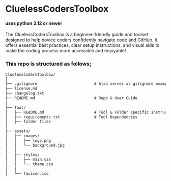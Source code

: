 # CluelessCodersToolbox

#### uses python 3.12 or newer

The CluelessCodersToolbox is a beginner-friendly guide and toolset designed to help novice coders confidently navigate code and GitHub. It offers essential best practices, clear setup instructions, and visual aids to make the coding process more accessible and enjoyable!

### This repo is structured as follows;
```markdown
CluelessCodersToolbox/
│
├── .gitignore                         # Also serves as gitignore example template (is by no means exhaustive)
├── license.md
├── changelog.txt
├── README.md                          # Repo & User Guide
│
├── Tool/
│   ├── README.md                      # Tool & Folder specific instructions
│   ├── requirements.txt               # Tool Dependencies
│   ├── folder files
│
├── assets/
│   ├── images/
│   │   ├── logo.png
│   │   └── background.jpg
│   │
│   ├── styles/
│   │   ├── main.css
│   │   └── theme.css
│   │
│   └── favicon.ico
```